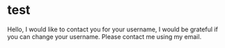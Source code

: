 # test
Hello, I would like to contact you for your username, I would be grateful if you can change your username. Please contact me using my email.
